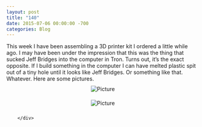 ```yaml
---
layout: post
title: "140"
date: 2015-07-06 00:00:00 -700
categories: Blog
---
```


<div class="blog-content">
				<div class="paragraph" style="text-align:left;"><span style=""><span style="">This week I have been assembling a 3D printer kit I ordered a little while ago. I may have been under the impression that this was the thing that sucked Jeff Bridges into the computer in Tron. Turns out, it&rsquo;s the exact opposite. If I build something in the computer I can have melted plastic spit out of a tiny hole until it looks like Jeff Bridges. Or something like that. Whatever. Here are some pictures.</span><br></span></div>  <div><div class="wsite-image wsite-image-border-none " style="padding-top:10px;padding-bottom:10px;margin-left:0;margin-right:0;text-align:center"> <a> <img src="/uploads/1/1/9/3/11936545/5388272_orig.jpg" alt="Picture" style="width:auto;max-width:100%"> </a> <div style="display:block;font-size:90%"></div> </div></div>  <div><div class="wsite-image wsite-image-border-none " style="padding-top:10px;padding-bottom:10px;margin-left:0;margin-right:0;text-align:center"> <a> <img src="/uploads/1/1/9/3/11936545/1643746_orig.jpg" alt="Picture" style="width:auto;max-width:100%"> </a> <div style="display:block;font-size:90%"></div> </div></div>

		</div>
        